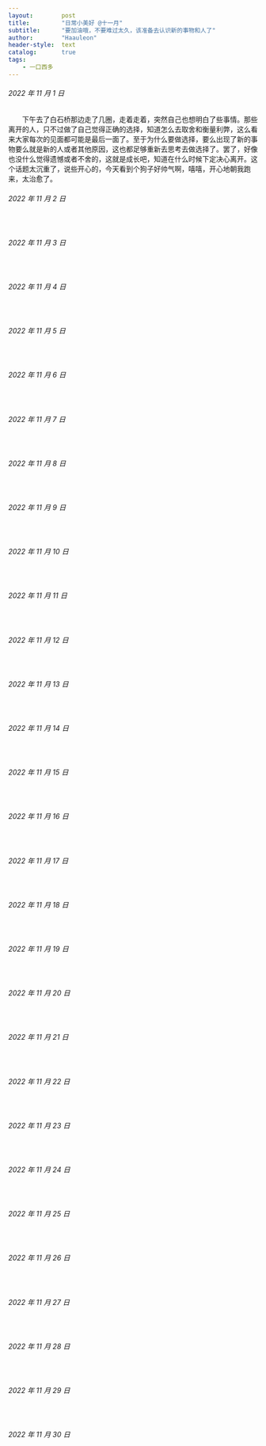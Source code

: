 ```yaml
---
layout:        post
title:         "日常小美好 @十一月"
subtitle:      "要加油哦，不要难过太久，该准备去认识新的事物和人了"
author:        "Haauleon"
header-style:  text
catalog:       true
tags:
    - 一口西多
---
```


###### 2022 年 11 月 1 日
&emsp;&emsp;下午去了白石桥那边走了几圈，走着走着，突然自己也想明白了些事情。那些离开的人，只不过做了自己觉得正确的选择，知道怎么去取舍和衡量利弊，这么看来大家每次的见面都可能是最后一面了。至于为什么要做选择，要么出现了新的事物要么就是新的人或者其他原因，这也都足够重新去思考去做选择了。罢了，好像也没什么觉得遗憾或者不舍的，这就是成长吧，知道在什么时候下定决心离开。这个话题太沉重了，说些开心的，今天看到个狗子好帅气啊，嘻嘻，开心地朝我跑来，太治愈了。

###### 2022 年 11 月 2 日
&emsp;&emsp;

###### 2022 年 11 月 3 日
&emsp;&emsp;

###### 2022 年 11 月 4 日
&emsp;&emsp;

###### 2022 年 11 月 5 日
&emsp;&emsp;

###### 2022 年 11 月 6 日
&emsp;&emsp;

###### 2022 年 11 月 7 日
&emsp;&emsp;

###### 2022 年 11 月 8 日
&emsp;&emsp;

###### 2022 年 11 月 9 日
&emsp;&emsp;

###### 2022 年 11 月 10 日
&emsp;&emsp;

###### 2022 年 11 月 11 日
&emsp;&emsp;

###### 2022 年 11 月 12 日
&emsp;&emsp;

###### 2022 年 11 月 13 日
&emsp;&emsp;

###### 2022 年 11 月 14 日
&emsp;&emsp;

###### 2022 年 11 月 15 日
&emsp;&emsp;

###### 2022 年 11 月 16 日
&emsp;&emsp;

###### 2022 年 11 月 17 日
&emsp;&emsp;

###### 2022 年 11 月 18 日
&emsp;&emsp;

###### 2022 年 11 月 19 日
&emsp;&emsp;

###### 2022 年 11 月 20 日
&emsp;&emsp;

###### 2022 年 11 月 21 日
&emsp;&emsp;

###### 2022 年 11 月 22 日
&emsp;&emsp;

###### 2022 年 11 月 23 日
&emsp;&emsp;

###### 2022 年 11 月 24 日
&emsp;&emsp;

###### 2022 年 11 月 25 日
&emsp;&emsp;

###### 2022 年 11 月 26 日
&emsp;&emsp;

###### 2022 年 11 月 27 日
&emsp;&emsp;

###### 2022 年 11 月 28 日
&emsp;&emsp;

###### 2022 年 11 月 29 日
&emsp;&emsp;

###### 2022 年 11 月 30 日
&emsp;&emsp;
